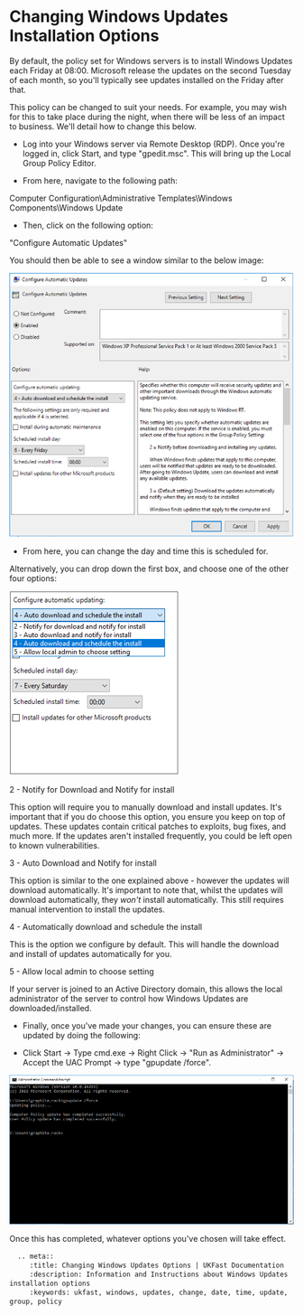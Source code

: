 # Changing Windows Updates Installation Options

By default, the policy set for Windows servers is to install Windows Updates each Friday at 08:00. Microsoft release the updates on the second Tuesday of each month, so you'll typically see updates installed on the Friday after that.

This policy can be changed to suit your needs. For example, you may wish for this to take place during the night, when there will be less of an impact to business. We'll detail how to change this below.

* Log into your Windows server via Remote Desktop (RDP). Once you're logged in, click Start, and type "gpedit.msc". This will bring up the Local Group Policy Editor.

* From here, navigate to the following path:

Computer Configuration\Administrative Templates\Windows Components\Windows Update

* Then, click on the following option:

"Configure Automatic Updates"

You should then be able to see a window similar to the below image:

![AutomaticUpdates](Files/windowsupdates/ConfigureAutomaticUpdates.PNG)

* From here, you can change the day and time this is scheduled for.

Alternatively, you can drop down the first box, and choose one of the other four options:

![UpdateOptions](Files/windowsupdates/AutomaticUpdateOptions.PNG)

2 - Notify for Download and Notify for install

This option will require you to manually download and install updates. It's important that if you do choose this option, you ensure you keep on top of updates. These updates contain critical patches to exploits, bug fixes, and much more. If the updates aren't installed frequently, you could be left open to known vulnerabilities.

3 - Auto Download and Notify for install

This option is similar to the one explained above - however the updates will download automatically. It's important to note that, whilst the updates will download automatically, they *won't* install automatically. This still requires manual intervention to install the updates.

4 - Automatically download and schedule the install

This is the option we configure by default. This will handle the download and install of updates automatically for you.

5 - Allow local admin to choose setting

If your server is joined to an Active Directory domain, this allows the local administrator of the server to control how Windows Updates are downloaded/installed.




* Finally, once you've made your changes, you can ensure these are updated by doing the following:


* Click Start -> Type cmd.exe -> Right Click -> "Run as Administrator" -> Accept the UAC Prompt -> type "gpupdate /force".

![ForceGroupPolicyUpdate](Files/windowsupdates/ForceGroupPolicyUpdate.PNG)

Once this has completed, whatever options you've chosen will take effect.



```eval_rst
  .. meta::
     :title: Changing Windows Updates Options | UKFast Documentation
     :description: Information and Instructions about Windows Updates installation options
     :keywords: ukfast, windows, updates, change, date, time, update, group, policy
